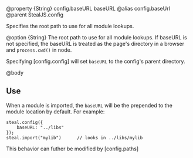 @property {String} config.baseURL baseURL
@alias config.baseUrl
@parent StealJS.config

Specifies the root path to use for all module lookups. 

@option {String} The root path to use for all 
module lookups. If baseURL is not specified, the baseURL is treated
as the page's directory in a browser and `process.cwd()` in node.

Specifying [config.config] will set `baseURL` to the config's parent directory.


@body

## Use

When a module is imported, the `baseURL` will be the prepended to the module location by 
default. For example:

```
steal.config({
	baseURL: "../libs"
});
steal.import("mylib")      // looks in ../libs/mylib
```

This behavior can futher be modified by [config.paths]
